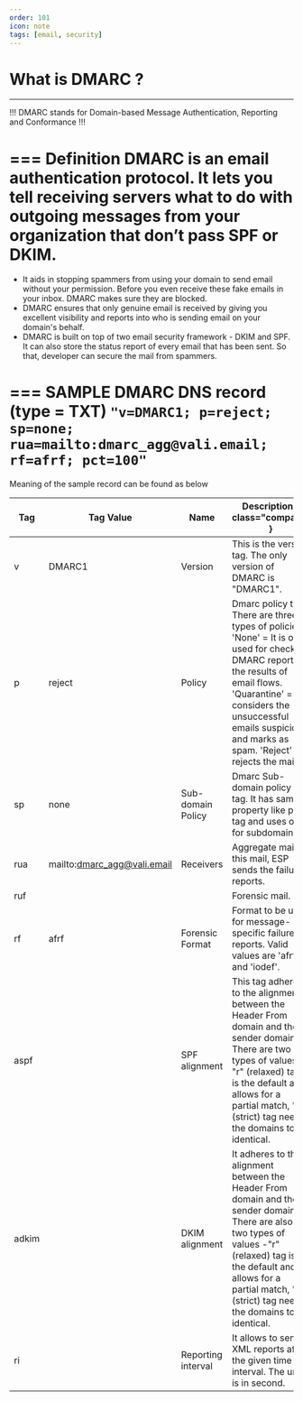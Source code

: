 ```yaml
---
order: 101
icon: note
tags: [email, security]
---
```


# What is DMARC ?
-------------

!!!
DMARC stands for Domain-based Message Authentication, Reporting and Conformance
!!!

=== Definition
DMARC is an email authentication protocol. It lets you tell receiving servers what to do with outgoing messages from your organization that don’t pass SPF or DKIM.
===


* It aids in stopping spammers from using your domain to send email without your permission. Before you even receive these fake emails in your inbox. DMARC makes sure they are blocked.
* DMARC ensures that only genuine email is received by giving you excellent visibility and reports into who is sending email on your domain's behalf. 
* DMARC is built on top of two email security framework - DKIM and SPF. It can also store the status report of every email that has been sent. So that, developer can secure the mail from spammers.


=== SAMPLE DMARC DNS record (type = TXT)
`"v=DMARC1; p=reject; sp=none; rua=mailto:dmarc_agg@vali.email; rf=afrf; pct=100"`
===

Meaning of the sample record can be found as below

Tag | Tag Value | Name               | Description { class="compact" }
--- |    ---    |          ---       | ---
v   | DMARC1    | Version            | This is the version tag. The only version of DMARC is "DMARC1".
p   | reject    | Policy             | Dmarc policy tag. There are three types of policies- 'None' = It is only used for checking DMARC reports the results of email flows. 'Quarantine' = It considers the unsuccessful emails suspicious and marks as spam.   'Reject' = It rejects the mail.
sp  | none      | Sub-domain Policy  | Dmarc Sub-domain policy tag. It has same property like p tag and uses only for subdomain.
rua | mailto:dmarc_agg@vali.email| Receivers | Aggregate mail. In this mail, ESP sends the failure reports.
ruf |           |                    | Forensic mail. 
rf  | afrf      | Forensic Format    | Format to be used for message-specific failure reports. Valid values are 'afrf' and 'iodef'.
aspf|           | SPF alignment      | This tag adheres to the alignment between the Header From domain and the sender domain. There are two types of values -"r" (relaxed) tag is the default and allows for a partial match, "s"(strict) tag needs the domains to be identical.
adkim |         | DKIM alignment     | It adheres to the alignment between the Header From domain and the sender domain. There are also two types of values -"r" (relaxed) tag is the default and allows for a partial match, "s"(strict) tag needs the domains to be identical.
ri |  | Reporting interval | It allows to send XML reports after the given time interval. The unit is in second.